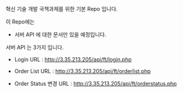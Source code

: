 혁신 기술 개발 국책과제를 위한 기본 Repo 입니다.

이 Repo에는

- 서버 API 에 대한 문서만 있을 예정입니다.

서버 API 는 3가지 입니다.
- Login
URL : http://3.35.213.205/api/ft/login.php

- Order List
URL : http://3.35.213.205/api/ft/orderlist.php

- Order Status 변경
URL : http://3.35.213.205/api/ft/orderstatus.php

